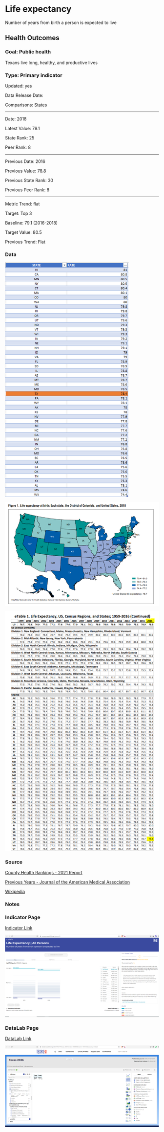 # Life expectancy

Number of years from birth a person is expected to live

## Health Outcomes

### Goal: Public health

Texans live long, healthy, and productive lives

### Type: Primary indicator

Updated: yes

Data Release Date: 

Comparisons: States

----

Date: 2018

Latest Value: 79.1

State Rank: 25

Peer Rank: 8

----

Previous Date:  2016

Previous Value: 78.8

Previous State Rank: 30

Previous Peer Rank: 8


----
Metric Trend: flat

Target: Top 3

Baseline: 79.1 (2016-2018)

Target Value: 80.5

Previous Trend: Flat



<!--### Value

|Year         |  Value      | Rank        | Previous Year| Previous Value | Previous Rank  | Trend| 
| ----------- | ----------- | ----------- | ----------- | ----------- | ----------- | -----------|
|    2020     |   79.2      |     25      |    2010     |     78.4    |     30      |     up     |

-->
### Data

![sd](./images/le_grid.PNG)

![sdfd](./images/le_2018.PNG)

![lf-2016](./images/lifeexpectancy.PNG)


### Source

[County Health Rankings - 2021 Report](https://www.countyhealthrankings.org/sites/default/files/media/document/CHR2021_TX.pdf)

[Previous Years - Journal of the American Medical Association](https://cdn.jamanetwork.com/ama/content_public/journal/jama/938283/jsc190006supp1_prod.pdf?Expires=2147483647&Signature=Jf3AfNo~8yhdMy2mBSCzAe5qqt8tpe0tfMxhf~jAuJpM5fKlieW3BNnQp-GHMpA8aRPAttLr38l5FShvdvjj5MAC42GtZUGTpH9wSE372PRvL7UXecBPEh21owmfe3GkFCBblkFaYYRSghRlMdll-96UUKW3PuELFfecxTidHOuOiLhta2ns3hiQfD5oFqPy6a6gF00Wk61qCzsP0E3JsDEQ1m5bdi6GpiBL5uaRJm892dq-OpqRMnr9exwHysnUxujENdtrkN4PkOghnwWjBhKmgRrT3dd-W-MQFryjXx-uMbRlje8WsSMS~SDJY8Dp-gqDFbIDCZM6uICDcabuFg__&Key-Pair-Id=APKAIE5G5CRDK6RD3PGA)



<!-- https://cdn.jamanetwork.com/ama/content_public/journal/jama/938283/jsc190006supp1_prod.pdf?Expires=2147483647&Signature=Jf3AfNo~8yhdMy2mBSCzAe5qqt8tpe0tfMxhf~jAuJpM5fKlieW3BNnQp-GHMpA8aRPAttLr38l5FShvdvjj5MAC42GtZUGTpH9wSE372PRvL7UXecBPEh21owmfe3GkFCBblkFaYYRSghRlMdll-96UUKW3PuELFfecxTidHOuOiLhta2ns3hiQfD5oFqPy6a6gF00Wk61qCzsP0E3JsDEQ1m5bdi6GpiBL5uaRJm892dq-OpqRMnr9exwHysnUxujENdtrkN4PkOghnwWjBhKmgRrT3dd-W-MQFryjXx-uMbRlje8WsSMS~SDJY8Dp-gqDFbIDCZM6uICDcabuFg__&Key-Pair-Id=APKAIE5G5CRDK6RD3PGA -->


<!-- [U.S. State Life Tables, 2018](https://www.cdc.gov/nchs/data/nvsr/nvsr70/nvsr70-1-508.pdf)

https://www.cdc.gov/nchs/pressroom/sosmap/life_expectancy/life_expectancy.htm

by state, 1979-2016
https://cdn.jamanetwork.com/ama/content_public/journal/jama/938283/jsc190006supp1_prod.pdf?Expires=2147483647&Signature=Jf3AfNo~8yhdMy2mBSCzAe5qqt8tpe0tfMxhf~jAuJpM5fKlieW3BNnQp-GHMpA8aRPAttLr38l5FShvdvjj5MAC42GtZUGTpH9wSE372PRvL7UXecBPEh21owmfe3GkFCBblkFaYYRSghRlMdll-96UUKW3PuELFfecxTidHOuOiLhta2ns3hiQfD5oFqPy6a6gF00Wk61qCzsP0E3JsDEQ1m5bdi6GpiBL5uaRJm892dq-OpqRMnr9exwHysnUxujENdtrkN4PkOghnwWjBhKmgRrT3dd-W-MQFryjXx-uMbRlje8WsSMS~SDJY8Dp-gqDFbIDCZM6uICDcabuFg__&Key-Pair-Id=APKAIE5G5CRDK6RD3PGA -->

[Wikipedia](https://en.wikipedia.org/wiki/List_of_U.S._states_and_territories_by_life_expectancy)

### Notes



### Indicator Page

[Indicator Link](https://indicators.texas2036.org/indicator/52)

![indicator_le](./images/indicator_le.PNG)


### DataLab Page

[DataLab Link](https://datalab.texas2036.org/USECVITN2017R/texas-2036?indicator=1000890&location=1001430&accesskey=nnbbtyd)

![dllink](./images/datalab_lifeexpectancy.PNG)

